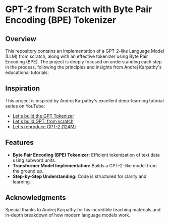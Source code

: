 # GPT-2 from Scratch with Byte Pair Encoding (BPE) Tokenizer

## Overview
This repository contains an implementation of a GPT-2-like Language Model (LLM) from scratch, along with an effective tokenizer using Byte Pair Encoding (BPE). The project is deeply focused on understanding each step in the process, following the principles and insights from Andrej Karpathy's educational tutorials.

## Inspiration
This project is inspired by Andrej Karpathy's excellent deep-learning tutorial series on YouTube:
- [Let's build the GPT Tokenizer](https://www.youtube.com/watch?v=zduSFxRajkE&ab_channel=AndrejKarpathy)
- [Let's build GPT: from scratch](https://www.youtube.com/watch?v=kCc8FmEb1nY&ab_channel=AndrejKarpathy)
- [Let's reproduce GPT-2 (124M)](https://www.youtube.com/watch?v=l8pRSuU81PU&ab_channel=AndrejKarpathy)

## Features
- **Byte Pair Encoding (BPE) Tokenizer:** Efficient tokenization of text data using subword units.
- **Transformer Model Implementation:** Builds a GPT-2-like model from the ground up.
- **Step-by-Step Understanding:** Code is structured for clarity and learning.


## Acknowledgments
Special thanks to Andrej Karpathy for his incredible teaching materials and in-depth breakdown of how modern language models work.


